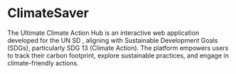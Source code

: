 # ClimateSaver
The Ultimate Climate Action Hub is an interactive web application developed for the UN SD , aligning with Sustainable Development Goals (SDGs), particularly SDG 13 (Climate Action). The platform empowers users to track their carbon footprint, explore sustainable practices, and engage in climate-friendly actions.
